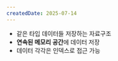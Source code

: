 ```yaml
---
createdDate: 2025-07-14
---
```

- 같은 타입 데이터들 저장하는 자료구조
- **연속된 메모리 공간**에 데이터 저장
- 데이터 각각은 인덱스로 접근 가능